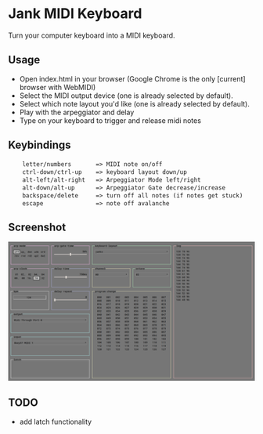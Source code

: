 
# Jank MIDI Keyboard
Turn your computer keyboard into a MIDI keyboard.

## Usage
* Open index.html in your browser (Google Chrome is the only [current] browser with WebMIDI)
* Select the MIDI output device (one is already selected by default).
* Select which note layout you'd like (one is already selected by default).
* Play with the arpeggiator and delay
* Type on your keyboard to trigger and release midi notes

## Keybindings
```
    letter/numbers       => MIDI note on/off
    ctrl-down/ctrl-up    => keyboard layout down/up
    alt-left/alt-right   => Arpeggiator Mode left/right
    alt-down/alt-up      => Arpeggiator Gate decrease/increase
    backspace/delete     => turn off all notes (if notes get stuck)
    escape               => note off avalanche
```

## Screenshot
![screenshot](screenshot.png)

## TODO
* add latch functionality


